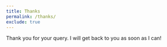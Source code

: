 ```yaml
---
title: Thanks
permalink: /thanks/
exclude: true
---
```


Thank you for your query. I will get back to you as soon as I can!
